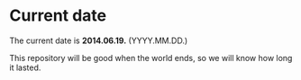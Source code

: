 # Current date

The current date is **2014.06.19.** (YYYY.MM.DD.)

This repository will be good when the world ends, so we will know how long it lasted.